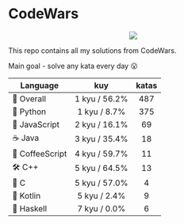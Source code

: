 # CodeWars

<p align="center">
  <img src="https://www.codewars.com/users/yurii_karabas/badges/large">
</p>

This repo contains all my solutions from CodeWars.

Main goal - solve any kata every day :open_mouth:

| Language       | kuy               | katas                 |
|---             |:---:              |:---:                  |
|💫 Overall      | 1 kyu / 56.2%     | 487       |
|🐍 Python       | 1 kyu / 8.7%      | 375        |
|🙈 JavaScript   | 2 kyu / 16.1%  | 69    |
|☕️ Java         | 3 kyu / 35.4%        | 18          |
|🙉 CoffeeScript | 4 kyu / 59.7%| 11  |
|🛠 C++          | 5 kyu / 64.5%         | 13           |
|🔧 C            | 5 kyu / 57.0%           | 4             |
|🌱 Kotlin       | 5 kyu / 2.4%      | 9        |
|🔗 Haskell      | 7 kyu / 0.0%     | 6       |
